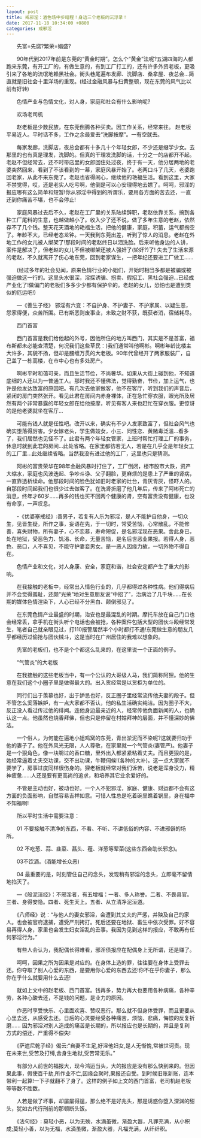 ```yaml
---
layout: post
title: 戒邪淫：酒色场中步暗程！身边三个老板的沉浮录！
date: 2017-11-18 10:34:00 +0800
categories: 戒邪淫
---
```


　　先富=先腐?繁荣=娼盛?
　　90年代到2017年前是东莞的“黄金时期”。怎么个“黄金”法呢?五湖四海的人都跑来东莞，有开工厂的，有做生意的，有到工厂打工的，还有许多外资老板，更吸引来了各地的流氓地赖黑社会。街头巷尾遍布发廊、洗脚店、桑拿屋、夜总会...简直就是旧社会十里洋场的重现。(经过金融风暴与扫黄整顿，现在东莞的风气比以前有好转)
　　色情产业与色情文化，对人身，家庭和社会有什么影响呢?
　　欢场老司机
　　赵老板是少数民族，在东莞倒腾各种买卖。因工作关系，经常来往。 赵老板平易近人。平时话不多，工作之余最爱去“洗脚按摩”。一有空就去。
　　每家发廊，洗脚店，夜总会都有十多几十个年轻女郎，不少还是缀学少女。去那里的也有真是理发，洗脚的。但真的干理发洗脚的话，十分之一的店都开不起。老赵不但经常去，还不时带店里的女郎回住处过夜，终于有一天，他分居两地的老婆突然回来，看到了不该看到的一幕，家庭风暴开始了。老两口斗了几天，老婆跑回老家，从此不来东莞了。老赵也省得闹心，继续他的艳福生活。看到这里，大家不禁觉得，哎，还是老实人吃亏啊，他倒是可以心安理得地去嫖了。呵呵，邪淫的报应哪有这么简单和短暂!你从邪淫中得到的所谓乐，要用各方面的苦去还，一直还到你痛苦不堪，也不会停止!
　　家庭风暴过去后不久，老赵在工厂里的关系陆续辞职，老赵依靠关系，搞到各种工厂尾料的生意，也越做越小了。收入少了还不说，做了多年生意的老赵，依然存不了几个钱。整天花天酒地的艳福生活，把他的健康，家庭，积蓄，运气都掏空了。年龄不大，已经老态龙钟。一天我到东莞出差，听到了惊人的消息。老赵在外地工作的女儿被人绑架了!那段时间的老赵终日以泪洗脸。后来听他身边的人讲，案件是解决了，但老赵的女儿不但被绑架还被人强奸了(轮奸?)了! 失去了生活来源的老赵，不久就离开了伤心地东莞，回到老家谋生，一把年纪还要进工厂做工......
　　(经过多年的社会见闻，原来色情行业的小姐们，开始时相当多都是被骗或被强迫做这一行的。这里头水很深，淫探诱骗、拐卖、假招工、黑社会强迫...已经成产业化了!做偏门的老板们多多少少都有保护伞的。老赵的女儿，恐怕也是遭到类似的厄运吧!)
　　—《善生子经》 邪淫有六变：不自护身、不护妻子、不护家属、以疑生恶，怨家得便，众苦所围。已有斯恶则废事业，未致之财不获，既获者消，宿储耗尽。
　　西门首富
　　西门首富是我们给他起的外号，因他所住的地方叫西门，其实是不是首富，福布斯都未必能查清楚，何况我们这些草民：)我们通常叫他啊彬。啊彬年龄比楼主大许多，其貌不扬，但却是腰缠万贯的大老板。90年代曾经开了两家服装厂，自己盖了一栋高楼，在市中心也有多处房产。
　　啊彬平时和蔼可亲，而且生活节俭，不尚奢华。如果从大街上碰到他，不知道底细的人还以为一普通工人。那时我还不懂佛法，觉得勤奋，节俭，加上运气，也许是他发达致富的原因吧。有几次去他家做客，他不在客厅，听到我们的声音后，紧闭的房门突然张开。看见此君在房间内赤身裸体，正在急忙穿衣服，眼光所及居然有两个非常暴露的年轻女郎在给他按摩，听见有客人来也赶忙在穿衣服。更惊讶的是他老婆就坐在客厅...
　　可能有钱人就是任性吧。改开以来，确实有不少人发家致富了，但社会风气也确实堕落得厉害。少女嫁老头，学生做妓女，小三、同性恋、黄赌毒泛滥...看多了，我们居然也见怪不了。此君有两个年轻女管家，上班时帮忙打理工厂的事务，休息时就到此君的房间...此处省略。在家里都彷若无人，若是在几乎全是年轻女工的工厂里...此处继续省略。当然我没有进过他的工厂，这里也只是猜测。
　　阿彬的富贵荣华在98年金融风暴时打住了，工厂倒闭，楼市股市大跌，资产大缩水，家庭也风波迭起、争吵斗诤、父子翻脸，更麻烦的是患上了严重的肾病，一直靠透析续命。他那段时间的脸色犹如旧时老家的灶台，青灰青灰，怪吓人的。自那段时间起我们也很少过去做客了。在洗肾折磨了他几年后，传来了阿彬死亡的消息，终年才60岁......再多的钱也买不回两个健康的肾，空有富贵没有健康，也没有命享，一声叹息。
　　-《优婆塞戒经》:善男子，若复有人乐为邪淫，是人不能护自他身，一切众生，见皆生疑，所作之事，妄语在先，于一切时，常受苦恼，心常散乱，不能修善，喜失财物，所有妻子，心不恋慕，寿命短促，是名邪淫现在恶果。舍此身已，处在地狱，受恶色力、饥渴、长命，无量苦恼，是名后世恶业果报。若得人身，恶色、恶口，人不喜见，不能守护妻妾男女。是一恶人因缘力故，一切外物不得自在。
　　色情产业和文化，对人身康、安全，家庭和谐，社会安定都产生了重大的影响。
　　在我接触的老板中，经常出入情色行业的，几乎都得过各种性病。他们得病后并不会觉得羞耻，还颇“光荣”地对生意朋友说“中招了”，治病治了几千块......在长期的媒体色情渲染下，人心已经不分黑白、颠倒邪见了。
　　在东莞色情产业最盛的时期，治安也是最混乱的时期。摩托车放在自己门口也会经常丢，拿手机在街头听个电话也会被抢，各种案件包括大型的团伙斗殴经常发生，笔者自己就亲眼见过，打110报警居然半个小时都打不通!东莞做生意的朋友几乎都经历过偷抢与团伙械斗，这是当时在广州居住的我难以想象的。
　　先富的老板们，也不是个个都这么乱来的，在这里说一个正面的例子。
　　“气管炎”的大老版
　　在我接触的这些老板当中，有一个公认的大哥级人马，我们简称阿狸。他的生意在我们这个小圈子里是做得最大的。出入货经常是以货柜为单位的。
　　同行们出于羡慕也好，出于妒忌也好，反正圈子里经常流传他夫妻的段子。但不管怎么奚落嫉妒，有一点大家都不否认，他的私生活确实纯洁。因为圈子不大，反正没人看过传过他的绯闻。连他身边最亲近的人，经常传他负面新闻的人，也确认这一点。他虽然也烧香拜佛，但也只是停留在村姑拜神的层面，并不懂深妙的佛法。
　　一个俗人，为何能在遍地小姐鸡窝的东莞，青出淤泥而不染呢?这就要归功于他的妻子了。他在外风光无限，人人尊敬，在家里就一个气管炎(妻管严)。他妻子是一个狠角色，像一块嚼过的香口糖，里外出入都紧紧粘着丈夫。而且更狠的是，她经常逼着丈夫交功课，交不出功课，牛鞭伺候!(各种的大补)。这一点大家就不要学了，房事过度同样很伤身的。狸老板就经常对我们诉苦，说老是浑身没力，精神疲惫......人还是要有更高尚的追求，和培养其它业余爱好的。
　　不管是主动也好，被动也好。一个人不犯邪淫，家庭、健康、财运都不会有这方面的负面影响，自然容易吉祥如意。可惜人性总是吃着碗里瞧着锅里，身在福中不知福啊!
　　所以平时生活中需要注意：
　　01 不要接触不清净的东西，不看、不听、不讲低俗的内容、不进邪僻的场所。
　　02 不吃葱、蒜、韭菜、蕌头、薤、洋葱等荤菜(这些东西会助长邪念)。
　　03不饮酒。(酒能增长众恶)
　　04 最重要的是，时刻管住自己的念头，发现稍有邪淫的念头，立即毫不留情地掐灭了。
　　—《般泥洹经》：不邪淫者，有五增福：一者、多人称誉。二者、不畏县官。三者、身得安隐。四者、死生天上。五者、从立清净泥洹道。
　　《八师经》说：“与他人的妻女邪淫，会遭到其丈夫的严惩，并殃及自己的家人。也会被官府逮捕，遭受严刑拷打。死后还要在地狱、畜生中依次受罪。好不容易再得人身，家里也会发生妇女淫乱的丑事。我因为见到这样的报应，不敢再有任何邪淫行为。”
　　有些人会认为，我配偶长得难看，邪淫债报应在配偶身上无所谓，还是赚了。
　　呵呵，因果之所为因果是对应的。在身体上造的罪，往往要在身体上受罪去还。你夺取了别人心爱的东西，是要用你心爱的东西去还!你不在乎你妻子，那么你在乎什么就要用什么去还!
　　就如上文中的赵老板、西门首富。钱再多，势力再大也要用各种病痛，各种辛劳，各种心酸去还，不是钱的问题，是业力的原因。
　　作恶时享受快乐、心里面欢喜、赞叹恶行。那么就不但身体受罪，而且更要从心里去还，从感受去还。日后的心灵要经受各种痛苦，烦恼，悲痛，悔恨的反复折磨...... 因为邪淫对别人造成的痛苦是长期的，所以报应也是长期的，并且是复利方式的偿还，严重得不偿失!
　　《萨遮尼乾子经》偈云:“自妻不生足,好淫他妇女,是人无惭愧,常被世诃责。现在未来世,受苦及打缚,舍身生地狱,受苦常无乐。”
　　有部分人前世的福报大，现今鸿运当头，大的报应是没有那么快到来的。但因果此事，假使百千劫,所作业不亡,因缘会聚时,果报还自受。到时候旧账新账，连本带利一起算!一下子就翻不了身了。这样的例子如上文的西门首富，老司机赵老板等等数不胜数。
　　人若是做了坏事，却屡屡得逞，那么绝不是好兆头，那是诱惑你堕入深渊的甜头，犹如古代行刑前的那顿断头饭。
　　《法句经》: 莫轻小恶，以为无殃，水滴虽微，渐盈大器，凡罪充满，从小积成;莫轻小善，以为无福，水滴虽微，渐盈大器，凡福充满，从纤纤积。